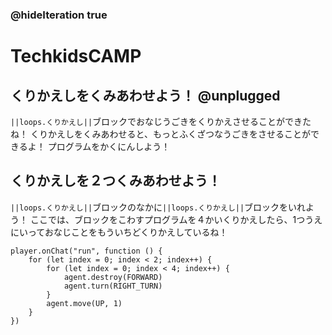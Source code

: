 ### @hideIteration true
# TechkidsCAMP

## くりかえしをくみあわせよう！ @unplugged
``||loops.くりかえし||``ブロックでおなじうごきをくりかえさせることができたね！
くりかえしをくみあわせると、もっとふくざつなうごきをさせることができるよ！
プログラムをかくにんしよう！

## くりかえしを２つくみあわせよう！

``||loops.くりかえし||``ブロックのなかに``||loops.くりかえし||``ブロックをいれよう！
ここでは、ブロックをこわすプログラムを４かいくりかえしたら、1つうえにいっておなじことをもういちどくりかえしているね！

```template
player.onChat("run", function () {
    for (let index = 0; index < 2; index++) {
        for (let index = 0; index < 4; index++) {
            agent.destroy(FORWARD)
            agent.turn(RIGHT_TURN)
        }
        agent.move(UP, 1)
    }
})

```